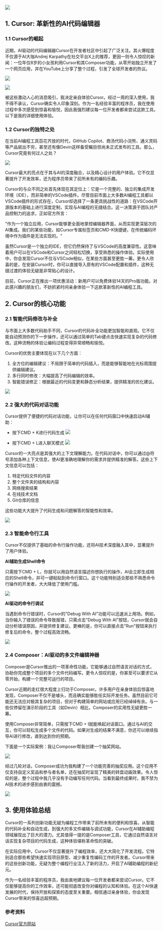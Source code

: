 ![](https://img-blog.csdnimg.cn/img_convert/a166db45af08f1c3b8b476413bdb5e45.png)

## 1. Cursor: 革新性的AI代码编辑器

### 1.1 Cursor的崛起

近期，AI驱动的代码编辑器Cursor在开发者社区中引起了广泛关注。其火爆程度不仅源于AI大咖Andrej Karpathy在社交平台X上的推荐，更因一则令人惊叹的新闻：一位年仅8岁的小女孩利用Cursor和其Composer功能，从零开始独立开发了一个网页应用，并在YouTube上分享了整个过程，引发了全球开发者的热议。

![](https://img-blog.csdnimg.cn/img_convert/8c4b3df4833c34706800d067efde4182.jpeg)

![](https://img-blog.csdnimg.cn/img_convert/6daa9ddfcbffd4ce583c391ef6cd2bf2.png)

被这些激动人心的消息吸引，我决定亲自体验Cursor。经过一周的深入使用，我不得不承认，Cursor确实令人印象深刻。作为一名经验丰富的程序员，我在使用过程中多次感受到惊喜和愉悦，因此我强烈建议每一位开发者都来尝试这款工具。以下是我的详细使用体验。

### 1.2 Cursor的独特之处

在当前AI编程工具百花齐放的时代，GitHub Copilot、商汤代码小浣熊、通义灵码等产品层出不穷，甚至还有像Devin这样备受瞩目但尚未正式发布的工具。那么，Cursor究竟有何过人之处？

![](https://img-blog.csdnimg.cn/img_convert/d3c5a2a9c824461e63ce6d169c27518f.png)

Cursor最大的亮点在于其与AI的深度融合，以及精心设计的用户体验。它不仅显著提升了开发效率，还为程序员带来了前所未有的编码乐趣。

Cursor的与众不同之处首先体现在其定位上：它是一个完整的、独立的集成开发环境（IDE），而非简单的VSCode插件。尽管目前市面上大多数AI编程工具都以VSCode插件的形式存在，Cursor却选择了一条更具挑战性的道路：在VSCode开源版本的基础上进行深度定制，实现与AI编程的无缝结合。这一决策源于团队对产品控制力的追求，正如官方所言：

"作为一个独立应用，Cursor能够更全面地掌控编辑器界面，从而实现更深层次的AI集成。我们的某些功能，如Cursor专属标签页和CMD-K快捷键，在传统编码环境中作为插件是无法实现的。"

虽然Cursor是一个独立的IDE，但它仍然保持了与VSCode的高度兼容性。这意味着用户可以在VSCode和Cursor之间轻松切换，享受熟悉的操作体验。实际使用中，你会发现Cursor不仅与VSCode相似，在某些方面甚至更胜一筹。更令人欣喜的是，在安装Cursor时，你可以直接导入原有的VSCode配置和插件，这种无缝过渡的体验无疑是非常贴心的设计。

目前，Cursor正在推出一项优惠活动：新用户可以免费体验14天的Pro版功能。对此感兴趣的朋友们，不妨抓紧时间亲身体验一下这款革新性的AI编程工具。

## 2. Cursor的核心功能

### 2.1 智能代码修改与补全

与市面上大多数代码助手不同，Cursor的代码补全功能更加智能和直观。它不仅能自动预测你的下一步操作，还可以通过简单的Tab键点击快速实现复杂的代码修改。这种流畅的体验让编码过程变得异常顺畅和愉悦。

Cursor的优势主要体现在以下几个方面：

1. 全方位的编辑建议：不局限于简单的代码插入，而是能够智能地在光标周围提供编辑建议。
2. 多行同时修改：大幅提高了代码编辑的效率。
3. 智能错误修正：根据最近的代码变更和静态分析结果，提供精准的优化建议。

![](https://img-blog.csdnimg.cn/img_convert/3fd32f94bd6ead108ee5b55668ae12d8.gif)

### 2.2 强大的代码对话功能

Cursor提供了便捷的代码对话功能，让你可以在任何代码窗口中快速启动AI辅助：

- 按下CMD + K进行代码生成
![](https://img-blog.csdnimg.cn/img_convert/c9cd9326e922b60a0d426f3eb5baf83d.gif)

- 按下CMD + L进入聊天模式
![](https://img-blog.csdnimg.cn/img_convert/91d2dab85fc4202e6a91e43435cde131.gif)

Cursor的一大亮点是其强大的上下文理解能力。在代码对话中，你可以通过@符号添加各种上下文信息，使AI更准确地理解你的需求并提供精准的解答。这些上下文信息可以包括：

1. 特定代码文件的内容
2. 整个文件夹的结构和内容
3. 网络搜索结果
4. 在线技术文档
5. Git仓库的信息

这些功能大大提升了代码生成和问题解答的智能性和效率。

![](https://img-blog.csdnimg.cn/img_convert/481665dff3089114e8cd30d02d2bac09.png)

### 2.3 智能命令行工具

Cursor不仅提供了基础的命令行操作功能，还将AI技术深度融入其中，显著提升了用户体验。

**AI辅助生成Shell命令**

只需按下CMD + L，你就可以用自然语言描述你想执行的操作，AI会立即生成相应的Shell命令，并可一键粘贴到命令行窗口。这个功能特别适合那些不熟悉命令行操作的开发者，大大降低了使用门槛。

![](https://img-blog.csdnimg.cn/img_convert/81abc202c2be459f7ba54b7cff3eb568.gif)

**AI驱动的命令行调试**

当遇到命令行错误时，Cursor的"Debug With AI"功能可以迅速派上用场。例如，当你输入了错误的命令导致报错，只需点击"Debug With AI"按钮，Cursor就会自动分析错误原因，并提供修复建议。更棒的是，你可以直接点击"Run"按钮来执行修复后的命令，整个过程高效流畅。

![](https://img-blog.csdnimg.cn/img_convert/b0058665c907210f7a8a30626fe8934e.gif)

### 2.4 Composer：AI驱动的多文件编辑神器

Composer是Cursor推出的一项革命性功能，它能够通过自然语言对话的方式，协助你完成整个项目的多个文件代码编写。更令人惊叹的是，你甚至可以要求它从零开始，构建一个完整可运行的项目。

Cursor近期的走红很大程度上归功于Composer。许多用户在亲身体验后惊喜地发现，Composer不仅不是噱头，而且确实能够胜任实际开发任务。虽然目前它可能还无法应对极其复杂的项目，但对于构建简单的网站或应用已经绰绰有余。与一些仅停留在演示阶段的工具（如Devin）相比，Composer的实用性无疑更胜一筹。

使用Composer非常简单，只需按下CMD + I就能唤起对话窗口。通过与AI的交互，你可以轻松生成多个文件的代码。如果对生成的结果不满意，你还可以继续指导AI进行修改，直到达到你的预期。

下面是一个实际案例：我让Composer帮我创建一个抽奖网站。

![](https://img-blog.csdnimg.cn/img_convert/b631540472410247746117cc0dfb82b8.gif)

经过几轮对话，Composer成功为我构建了一个功能完善的抽奖应用。这个应用不仅支持自定义奖品和参与者名单，还在抽奖时呈现了精美的转盘动画效果。令人惊叹的是，整个过程中我几乎没有手动编写任何代码。当看到最终成果时，我不禁为AI技术的进步感到由衷的震撼。

![](https://img-blog.csdnimg.cn/img_convert/084c5be7d42b657382d62a6ba68e7d88.gif)

## 3. 使用体验总结

Cursor的一系列创新功能无疑为编程工作带来了前所未有的便利和惊喜。从智能的代码补全和自动生成，到强大的多文件编辑与调试功能，Cursor在AI辅助编程领域展现出了巨大的潜力。尤其值得一提的是Composer工具，它通过自然语言对话实现复杂项目的代码生成，这种体验堪称革命性的突破。

在实际应用中，Cursor不仅显著提升了编程效率，还大大简化了开发流程。它特别适合那些希望快速实现项目原型、减少重复性编码工作的开发者。Cursor带来的这些创新功能，无疑为整个编程行业注入了新的活力，开启了AI辅助编程的新纪元。

作为一名经验丰富的程序员，我由衷地建议每一位开发者都来尝试Cursor。它不仅能够提高你的工作效率，还可能彻底改变你对编程的认知和体验。在这个AI快速发展的时代，保持开放和探索的态度至关重要。相信通过亲身体验，你会发现Cursor带来的惊喜远超预期。

### 参考资料

[Cursor官方网站](https://www.cursor.com/ "https://www.cursor.com/")